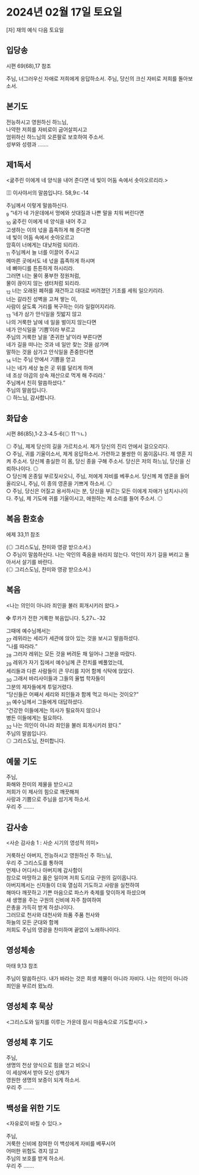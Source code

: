 # 2024년 02월 17일 토요일

[자] 재의 예식 다음 토요일  


## 입당송

시편 69(68),17 참조

주님, 너그러우신 자애로 저희에게 응답하소서. 주님, 당신의 크신 자비로 저희를 돌아보소서.  
  
## 본기도

전능하시고 영원하신 하느님,  
나약한 저희를 자비로이 굽어살피시고  
엄위하신 하느님의 오른팔로 보호하여 주소서.  
성부와 성령과 …….  
  
## 제1독서

<굶주린 이에게 네 양식을 내어 준다면 네 빛이 어둠 속에서 솟아오르리라.>

▥ 이사야서의 말씀입니다. 58,9ㄷ-14

주님께서 이렇게 말씀하신다.  
<sub>9</sub> “네가 네 가운데에서 멍에와 삿대질과 나쁜 말을 치워 버린다면  
<sub>10</sub> 굶주린 이에게 네 양식을 내어 주고  
고생하는 이의 넋을 흡족하게 해 준다면  
네 빛이 어둠 속에서 솟아오르고  
암흑이 너에게는 대낮처럼 되리라.  
<sub>11</sub> 주님께서 늘 너를 이끌어 주시고  
메마른 곳에서도 네 넋을 흡족하게 하시며  
네 뼈마디를 튼튼하게 하시리라.  
그러면 너는 물이 풍부한 정원처럼,  
물이 끊이지 않는 샘터처럼 되리라.  
<sub>12</sub> 너는 오래된 폐허를 재건하고 대대로 버려졌던 기초를 세워 일으키리라.  
너는 갈라진 성벽을 고쳐 쌓는 이,  
사람이 살도록 거리를 복구하는 이라 일컬어지리라.  
<sub>13</sub> ‘네가 삼가 안식일을 짓밟지 않고  
나의 거룩한 날에 네 일을 벌이지 않는다면  
네가 안식일을 ′기쁨′이라 부르고  
주님의 거룩한 날을 ′존귀한 날′이라 부른다면  
네가 길을 떠나는 것과 네 일만 찾는 것을 삼가며  
말하는 것을 삼가고 안식일을 존중한다면  
<sub>14</sub> 너는 주님 안에서 기쁨을 얻고  
나는 네가 세상 높은 곳 위를 달리게 하며  
네 조상 야곱의 상속 재산으로 먹게 해 주리라.’  
주님께서 친히 말씀하셨다.”  
주님의 말씀입니다.  
◎ 하느님, 감사합니다.  
  
## 화답송

시편 86(85),1-2.3-4.5-6(◎ 11ㄱㄴ)

◎ 주님, 제게 당신의 길을 가르치소서. 제가 당신의 진리 안에서 걸으오리다.  
○ 주님, 귀를 기울이소서, 제게 응답하소서. 가련하고 불쌍한 이 몸이옵니다. 제 영혼 지켜 주소서. 당신께 충실한 이 몸, 당신 종을 구해 주소서. 당신은 저의 하느님, 당신을 신뢰하나이다. ◎  
○ 당신께 온종일 부르짖사오니, 주님, 저에게 자비를 베푸소서. 당신께 제 영혼을 들어 올리오니, 주님, 이 종의 영혼을 기쁘게 하소서. ◎  
○ 주님, 당신은 어질고 용서하시는 분, 당신을 부르는 모든 이에게 자애가 넘치시나이다. 주님, 제 기도에 귀를 기울이시고, 애원하는 제 소리를 들어 주소서. ◎  
  
## 복음 환호송

에제 33,11 참조

(◎ 그리스도님, 찬미와 영광 받으소서.)  
○ 주님이 말씀하신다. 나는 악인의 죽음을 바라지 않는다. 악인이 자기 길을 버리고 돌아서서 살기를 바란다.  
(◎ 그리스도님, 찬미와 영광 받으소서.)  
  
## 복음

<나는 의인이 아니라 죄인을 불러 회개시키러 왔다.>

✠ 루카가 전한 거룩한 복음입니다. 5,27ㄴ-32

그때에 예수님께서는  
<sub>27</sub> 레위라는 세리가 세관에 앉아 있는 것을 보시고 말씀하셨다.  
“나를 따라라.”  
<sub>28</sub> 그러자 레위는 모든 것을 버려둔 채 일어나 그분을 따랐다.  
<sub>29</sub> 레위가 자기 집에서 예수님께 큰 잔치를 베풀었는데,  
세리들과 다른 사람들이 큰 무리를 지어 함께 식탁에 앉았다.  
<sub>30</sub> 그래서 바리사이들과 그들의 율법 학자들이  
그분의 제자들에게 투덜거렸다.  
“당신들은 어째서 세리와 죄인들과 함께 먹고 마시는 것이오?”  
<sub>31</sub> 예수님께서 그들에게 대답하셨다.  
“건강한 이들에게는 의사가 필요하지 않으나  
병든 이들에게는 필요하다.  
<sub>32</sub> 나는 의인이 아니라 죄인을 불러 회개시키러 왔다.”  
주님의 말씀입니다.  
◎ 그리스도님, 찬미합니다.  
  
## 예물 기도

주님,  
화해와 찬미의 제물을 받으시고  
저희가 이 제사의 힘으로 깨끗해져  
사랑과 기쁨으로 주님을 섬기게 하소서.  
우리 주 …….  
  
## 감사송

<사순 감사송 1 : 사순 시기의 영성적 의미>

거룩하신 아버지, 전능하시고 영원하신 주 하느님,  
우리 주 그리스도를 통하여  
언제나 어디서나 아버지께 감사함이  
참으로 마땅하고 옳은 일이며 저희 도리요 구원의 길이옵니다.  
아버지께서는 신자들이 더욱 열심히 기도하고 사랑을 실천하여  
해마다 깨끗하고 기쁜 마음으로 파스카 축제를 맞이하게 하셨으며  
새 생명을 주는 구원의 신비에 자주 참여하여  
은총을 가득히 받게 하셨나이다.  
그러므로 천사와 대천사와 좌품 주품 천사와  
하늘의 모든 군대와 함께  
저희도 주님의 영광을 찬미하며 끝없이 노래하나이다.  
  
## 영성체송

마태 9,13 참조

주님이 말씀하신다. 내가 바라는 것은 희생 제물이 아니라 자비다. 나는 의인이 아니라 죄인을 부르러 왔노라.  
  
## 영성체 후 묵상

<그리스도와 일치를 이루는 가운데 잠시 마음속으로 기도합시다.>  
## 영성체 후 기도

주님,  
생명의 천상 양식으로 힘을 얻고 비오니  
이 세상에서 받아 모신 성체가  
영원한 생명의 보증이 되게 하소서.  
우리 주 …….  
  
## 백성을 위한 기도

<자유로이 바칠 수 있다.>

주님,  
거룩한 신비에 참여한 이 백성에게 자비를 베푸시어  
어떠한 위험도 겪지 않고  
주님의 보호를 받게 하소서.  
우리 주 …….